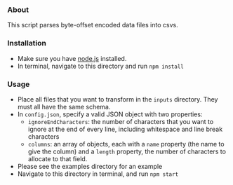 ### About  
This script parses byte-offset encoded data files into csvs.

### Installation  
- Make sure you have [node.js](https://nodejs.org) installed. 
- In terminal, navigate to this directory and run `npm install`

### Usage
- Place all files that you want to transform in the `inputs` directory. They must all have the same schema.
- In `config.json`, specify a valid JSON object with two properties:
    - `ignoreEndCharacters`: the number of characters that you want to ignore at the end of every line, including whitespace and line break characters
    - `columns`: an array of objects, each with a `name` property (the name to give the column) and a `length` property, the number of characters to allocate to that field.
- Please see the examples directory for an example
- Navigate to this directory in terminal, and run `npm start`